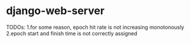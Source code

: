 # django-web-server

TODOs:
1.for some reason, epoch hit rate is not increasing monotonously 
2.epoch start and finish time is not correctly assigned